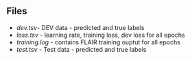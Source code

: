 ## Files

- _dev.tsv_- DEV data - predicted and true labels
- _loss.tsv_ - learning rate, training loss, dev loss for all epochs
- _training.log_ - contains FLAIR training ouptut for all epochs
- _test.tsv_ - Test data - predicted and true labels

